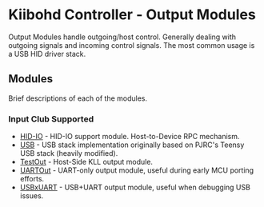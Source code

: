 # Kiibohd Controller - Output Modules

Output Modules handle outgoing/host control.
Generally dealing with outgoing signals and incoming control signals.
The most common usage is a USB HID driver stack.


## Modules

Brief descriptions of each of the modules.

### Input Club Supported

* [HID-IO](HID-IO) - HID-IO support module. Host-to-Device RPC mechanism.
* [USB](USB) - USB stack implementation originally based on PJRC's Teensy USB stack (heavily modified).
* [TestOut](TestOut) - Host-Side KLL output module.
* [UARTOut](UARTOut) - UART-only output module, useful during early MCU porting efforts.
* [USBxUART](USBxUART) - USB+UART output module, useful when debugging USB issues.

